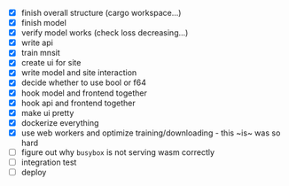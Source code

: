 - [x] finish overall structure (cargo workspace...)
- [x] finish model
- [x] verify model works (check loss decreasing...)
- [x] write api
- [x] train mnsit
- [x] create ui for site
- [x] write model and site interaction
- [x] decide whether to use bool or f64
- [x] hook model and frontend together
- [x] hook api and frontend together
- [x] make ui pretty
- [x] dockerize everything
- [x] use web workers and optimize training/downloading - this ~is~ was so hard
- [ ] figure out why `busybox` is not serving wasm correctly
- [ ] integration test
- [ ] deploy
